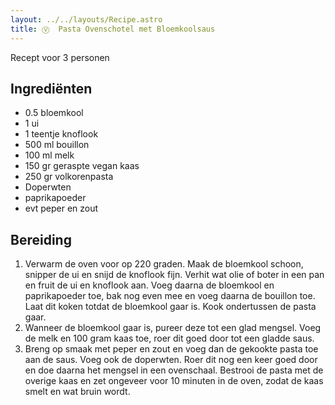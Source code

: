 ```yaml
---
layout: ../../layouts/Recipe.astro
title: Ⓥ  Pasta Ovenschotel met Bloemkoolsaus
---
```

Recept voor 3 personen

## Ingrediënten

* 0﻿.5 bloemkool
* 1﻿ ui
* 1﻿ teentje knoflook
* 5﻿00 ml bouillon
* 1﻿00 ml melk
* 1﻿50 gr geraspte vegan kaas
* 2﻿50 gr volkorenpasta
* D﻿operwten
* p﻿aprikapoeder
* evt p﻿eper en zout

## Bereiding

1. V﻿erwarm de oven voor op 220 graden. Maak de bloemkool schoon, snipper de ui en snijd de knoflook fijn. Verhit wat olie of boter in een pan en fruit de ui en knoflook aan. Voeg daarna de bloemkool en paprikapoeder toe, bak nog even mee en voeg daarna de bouillon toe. Laat dit koken totdat de bloemkool gaar is. Kook ondertussen de pasta gaar.
2. Wanneer de bloemkool gaar is, pureer deze tot een glad mengsel. Voeg de melk en 100 gram kaas toe, roer dit goed door tot een gladde saus.
3. Breng op smaak met peper en zout en voeg dan de gekookte pasta toe aan de saus. Voeg ook de doperwten. Roer dit nog een keer goed door en doe daarna het mengsel in een ovenschaal. Bestrooi de pasta met de overige kaas en zet ongeveer voor 10 minuten in de oven, zodat de kaas smelt en wat bruin wordt.